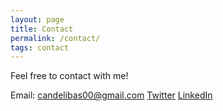 ```yaml
---
layout: page
title: Contact
permalink: /contact/
tags: contact
---
```


Feel free to contact with me!

Email: candelibas00@gmail.com
[Twitter](https://twitter.com/CanDbas)
[LinkedIn](https://www.linkedin.com/in/can-deliba%C5%9F-a27b5079/)
